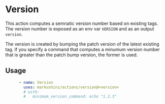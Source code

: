 # Version

This action computes a semnatic version number based on existing tags.
The version number is exposed as an env var `VERSION` and as an output `version`.

The version is created by bumping the patch version of the latest existing tag.
If you specify a command that computes a minumum version number that is greater than the patch bump version, the former is used.

## Usage

```yaml
      - name: Version
        uses: markushinz/actions/version@<version>
        # with:
        #   minimum_version_command: echo "1.2.3"
```
